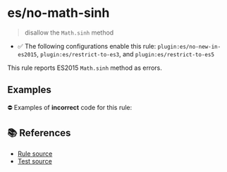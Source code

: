 # es/no-math-sinh
> disallow the `Math.sinh` method

- ✅ The following configurations enable this rule: `plugin:es/no-new-in-es2015`, `plugin:es/restrict-to-es3`, and `plugin:es/restrict-to-es5`

This rule reports ES2015 `Math.sinh` method as errors.

## Examples

⛔ Examples of **incorrect** code for this rule:

<eslint-playground type="bad" code="/*eslint es/no-math-sinh: error */
const n = Math.sinh(value)
" />

## 📚 References

- [Rule source](https://github.com/mysticatea/eslint-plugin-es/blob/v4.0.0/lib/rules/no-math-sinh.js)
- [Test source](https://github.com/mysticatea/eslint-plugin-es/blob/v4.0.0/tests/lib/rules/no-math-sinh.js)
